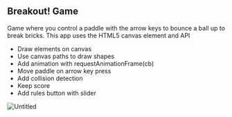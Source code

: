 ## Breakout! Game

Game where you control a paddle with the arrow keys to bounce a ball up to break bricks. This app uses the HTML5 canvas element and API
- Draw elements on canvas
- Use canvas paths to draw shapes
- Add animation with requestAnimationFrame(cb)
- Move paddle on arrow key press
- Add collision detection
- Keep score
- Add rules button with slider


![Untitled](https://user-images.githubusercontent.com/20695270/206916609-83e4b223-4fb7-47b4-9256-5f5bbeb72719.png)
